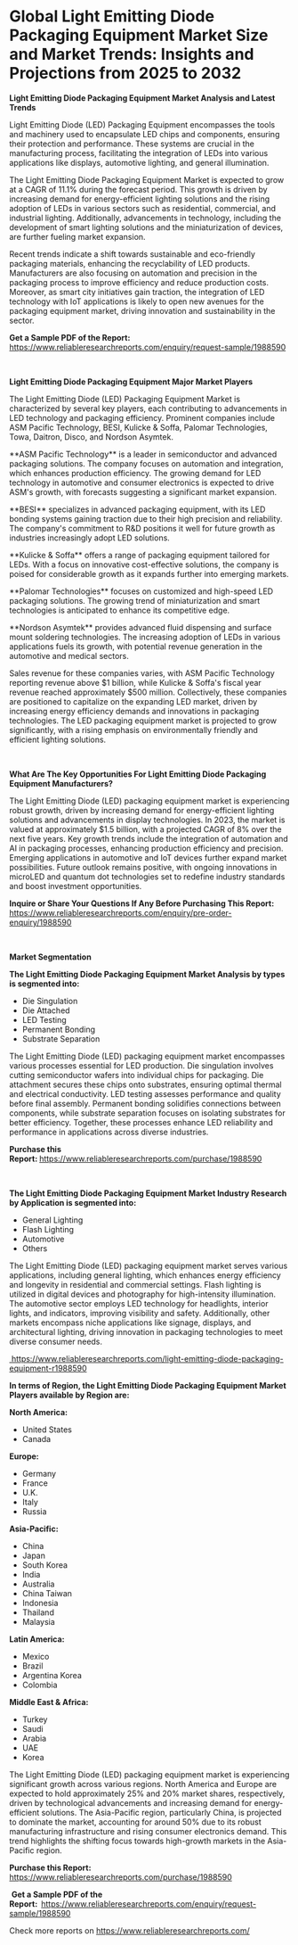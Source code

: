 <p><h1>Global Light Emitting Diode Packaging Equipment Market Size and Market Trends: Insights and Projections from 2025 to 2032</h1></p><p><strong>Light Emitting Diode Packaging Equipment Market Analysis and Latest Trends</strong></p>
<p><p>Light Emitting Diode (LED) Packaging Equipment encompasses the tools and machinery used to encapsulate LED chips and components, ensuring their protection and performance. These systems are crucial in the manufacturing process, facilitating the integration of LEDs into various applications like displays, automotive lighting, and general illumination.</p><p>The Light Emitting Diode Packaging Equipment Market is expected to grow at a CAGR of 11.1% during the forecast period. This growth is driven by increasing demand for energy-efficient lighting solutions and the rising adoption of LEDs in various sectors such as residential, commercial, and industrial lighting. Additionally, advancements in technology, including the development of smart lighting solutions and the miniaturization of devices, are further fueling market expansion.</p><p>Recent trends indicate a shift towards sustainable and eco-friendly packaging materials, enhancing the recyclability of LED products. Manufacturers are also focusing on automation and precision in the packaging process to improve efficiency and reduce production costs. Moreover, as smart city initiatives gain traction, the integration of LED technology with IoT applications is likely to open new avenues for the packaging equipment market, driving innovation and sustainability in the sector.</p></p>
<p><strong>Get a Sample PDF of the Report:&nbsp;</strong> <a href="https://www.reliableresearchreports.com/enquiry/request-sample/1988590?utm_campaign=2286&utm_medium=2&utm_source=Github&utm_content=ia&utm_term=02032025&utm_id=light-emitting-diode-packaging-equipment">https://www.reliableresearchreports.com/enquiry/request-sample/1988590</a></p>
<p>&nbsp;</p>
<p><strong>Light Emitting Diode Packaging Equipment Major Market Players</strong></p>
<p><p>The Light Emitting Diode (LED) Packaging Equipment Market is characterized by several key players, each contributing to advancements in LED technology and packaging efficiency. Prominent companies include ASM Pacific Technology, BESI, Kulicke & Soffa, Palomar Technologies, Towa, Daitron, Disco, and Nordson Asymtek.</p><p>**ASM Pacific Technology** is a leader in semiconductor and advanced packaging solutions. The company focuses on automation and integration, which enhances production efficiency. The growing demand for LED technology in automotive and consumer electronics is expected to drive ASM's growth, with forecasts suggesting a significant market expansion.</p><p>**BESI** specializes in advanced packaging equipment, with its LED bonding systems gaining traction due to their high precision and reliability. The company's commitment to R&D positions it well for future growth as industries increasingly adopt LED solutions.</p><p>**Kulicke & Soffa** offers a range of packaging equipment tailored for LEDs. With a focus on innovative cost-effective solutions, the company is poised for considerable growth as it expands further into emerging markets.</p><p>**Palomar Technologies** focuses on customized and high-speed LED packaging solutions. The growing trend of miniaturization and smart technologies is anticipated to enhance its competitive edge.</p><p>**Nordson Asymtek** provides advanced fluid dispensing and surface mount soldering technologies. The increasing adoption of LEDs in various applications fuels its growth, with potential revenue generation in the automotive and medical sectors.</p><p>Sales revenue for these companies varies, with ASM Pacific Technology reporting revenue above $1 billion, while Kulicke & Soffa's fiscal year revenue reached approximately $500 million. Collectively, these companies are positioned to capitalize on the expanding LED market, driven by increasing energy efficiency demands and innovations in packaging technologies. The LED packaging equipment market is projected to grow significantly, with a rising emphasis on environmentally friendly and efficient lighting solutions.</p></p>
<p>&nbsp;</p>
<p><strong>What Are The Key Opportunities For Light Emitting Diode Packaging Equipment Manufacturers?</strong></p>
<p><p>The Light Emitting Diode (LED) packaging equipment market is experiencing robust growth, driven by increasing demand for energy-efficient lighting solutions and advancements in display technologies. In 2023, the market is valued at approximately $1.5 billion, with a projected CAGR of 8% over the next five years. Key growth trends include the integration of automation and AI in packaging processes, enhancing production efficiency and precision. Emerging applications in automotive and IoT devices further expand market possibilities. Future outlook remains positive, with ongoing innovations in microLED and quantum dot technologies set to redefine industry standards and boost investment opportunities.</p></p>
<p><strong>Inquire or Share Your Questions If Any Before Purchasing This Report:</strong> <a href="https://www.reliableresearchreports.com/enquiry/pre-order-enquiry/1988590?utm_campaign=2286&utm_medium=2&utm_source=Github&utm_content=ia&utm_term=02032025&utm_id=light-emitting-diode-packaging-equipment">https://www.reliableresearchreports.com/enquiry/pre-order-enquiry/1988590</a></p>
<p>&nbsp;</p>
<p><strong>Market Segmentation</strong></p>
<p><strong>The Light Emitting Diode Packaging Equipment Market Analysis by types is segmented into:</strong></p>
<p><ul><li>Die Singulation</li><li>Die Attached</li><li>LED Testing</li><li>Permanent Bonding</li><li>Substrate Separation</li></ul></p>
<p><p>The Light Emitting Diode (LED) packaging equipment market encompasses various processes essential for LED production. Die singulation involves cutting semiconductor wafers into individual chips for packaging. Die attachment secures these chips onto substrates, ensuring optimal thermal and electrical conductivity. LED testing assesses performance and quality before final assembly. Permanent bonding solidifies connections between components, while substrate separation focuses on isolating substrates for better efficiency. Together, these processes enhance LED reliability and performance in applications across diverse industries.</p></p>
<p><strong>Purchase this Report:&nbsp;</strong><a href="https://www.reliableresearchreports.com/purchase/1988590?utm_campaign=2286&utm_medium=2&utm_source=Github&utm_content=ia&utm_term=02032025&utm_id=light-emitting-diode-packaging-equipment">https://www.reliableresearchreports.com/purchase/1988590</a></p>
<p>&nbsp;</p>
<p><strong>The Light Emitting Diode Packaging Equipment Market Industry Research by Application is segmented into:</strong></p>
<p><ul><li>General Lighting</li><li>Flash Lighting</li><li>Automotive</li><li>Others</li></ul></p>
<p><p>The Light Emitting Diode (LED) packaging equipment market serves various applications, including general lighting, which enhances energy efficiency and longevity in residential and commercial settings. Flash lighting is utilized in digital devices and photography for high-intensity illumination. The automotive sector employs LED technology for headlights, interior lights, and indicators, improving visibility and safety. Additionally, other markets encompass niche applications like signage, displays, and architectural lighting, driving innovation in packaging technologies to meet diverse consumer needs.</p></p>
<p><a href="https://www.reliableresearchreports.com/light-emitting-diode-packaging-equipment-r1988590?utm_campaign=2286&utm_medium=2&utm_source=Github&utm_content=ia&utm_term=02032025&utm_id=light-emitting-diode-packaging-equipment">&nbsp;https://www.reliableresearchreports.com/light-emitting-diode-packaging-equipment-r1988590</a></p>
<p><strong>In terms of Region, the Light Emitting Diode Packaging Equipment Market Players available by Region are:</strong></p>
<p>
    <p> <strong> North America: </strong>
        <ul>
            <li>United States</li>
            <li>Canada</li>
        </ul>
        </p> 
    <p> <strong> Europe: </strong>
        <ul>
            <li>Germany</li>
            <li>France</li>
            <li>U.K.</li>
            <li>Italy</li>
            <li>Russia</li>
        </ul>
        </p> 
    <p> <strong> Asia-Pacific: </strong>
        <ul>
            <li>China</li>
            <li>Japan</li>
            <li>South Korea</li>
            <li>India</li>
            <li>Australia</li>
            <li>China Taiwan</li>
            <li>Indonesia</li>
            <li>Thailand</li>
            <li>Malaysia</li>
        </ul>
        </p> 
    <p> <strong> Latin America: </strong>
        <ul>
            <li>Mexico</li>
            <li>Brazil</li>
            <li>Argentina Korea</li>
            <li>Colombia</li>
        </ul>
        </p> 
    <p> <strong> Middle East & Africa: </strong>
        <ul>
            <li>Turkey</li>
            <li>Saudi</li>
            <li>Arabia</li>
            <li>UAE</li>
            <li>Korea</li>
        </ul>
    </p>
    </p>
<p><p>The Light Emitting Diode (LED) packaging equipment market is experiencing significant growth across various regions. North America and Europe are expected to hold approximately 25% and 20% market shares, respectively, driven by technological advancements and increasing demand for energy-efficient solutions. The Asia-Pacific region, particularly China, is projected to dominate the market, accounting for around 50% due to its robust manufacturing infrastructure and rising consumer electronics demand. This trend highlights the shifting focus towards high-growth markets in the Asia-Pacific region.</p></p>
<p><strong>Purchase this Report: </strong><a href="https://www.reliableresearchreports.com/purchase/1988590?utm_campaign=2286&utm_medium=2&utm_source=Github&utm_content=ia&utm_term=02032025&utm_id=light-emitting-diode-packaging-equipment">https://www.reliableresearchreports.com/purchase/1988590</a></p>
<p>&nbsp;<strong>Get a Sample PDF of the Report:&nbsp;&nbsp;</strong><a href="https://www.reliableresearchreports.com/enquiry/request-sample/1988590?utm_campaign=2286&utm_medium=2&utm_source=Github&utm_content=ia&utm_term=02032025&utm_id=light-emitting-diode-packaging-equipment">https://www.reliableresearchreports.com/enquiry/request-sample/1988590</a></p>
<p><strong></strong></p>
<p>Check more reports on <a href="https://www.reliableresearchreports.com/?utm_campaign=2286&utm_medium=2&utm_source=Github&utm_content=ia&utm_term=02032025&utm_id=light-emitting-diode-packaging-equipment">https://www.reliableresearchreports.com/</a></p>